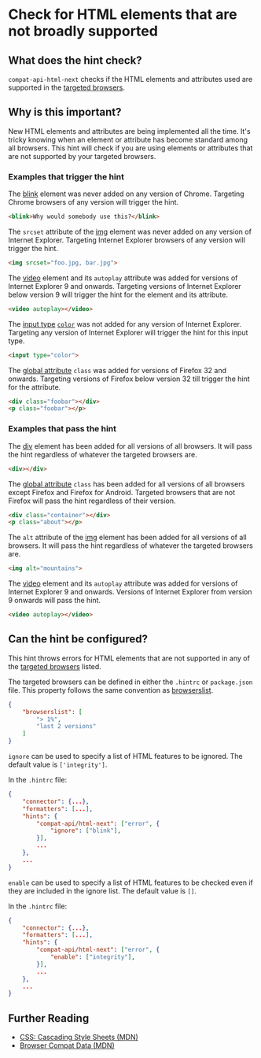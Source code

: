 # Check for HTML elements that are not broadly supported

## What does the hint check?

`compat-api-html-next` checks if the HTML elements and attributes used are
supported in the [targeted browsers][browser-context].

## Why is this important?

New HTML elements and attributes are being implemented all the time.
It's tricky knowing when an element or attribute has become standard
among all browsers. This hint will check if you are using elements or
attributes that are not supported by your targeted browsers.

### Examples that **trigger** the hint

The [blink][blink] element was never added on any version of Chrome.
Targeting Chrome browsers of any version will trigger the hint.

```html
<blink>Why would somebody use this?</blink>
```

The `srcset` attribute of the [img][img] element was never
added on any version of Internet Explorer. Targeting
Internet Explorer browsers of any version will trigger the hint.

```html
<img srcset="foo.jpg, bar.jpg">
```

The [video][video] element and its `autoplay` attribute was added for versions
of Internet Explorer 9 and onwards. Targeting versions of Internet Explorer
below version 9 will trigger the hint for the element and its attribute.

```html
<video autoplay></video>
```

The [input type][input-type] [`color`][input-type-color] was not added for any
version of Internet Explorer. Targeting any version of Internet Explorer
will trigger the hint for this input type.

```html
<input type="color">
```

The [global attribute][global-attr] `class` was added for versions of Firefox
32 and onwards. Targeting versions of Firefox below version 32 till trigger
the hint for the attribute.

```html
<div class="foobar"></div>
<p class="foobar"></p>
```

### Examples that **pass** the hint

The [div][div] element has been added for all versions of all browsers.
It will pass the hint regardless of whatever the targeted browsers are.

```html
<div></div>
```

The [global attribute][global-attr] `class` has been added for all versions of
all browsers except Firefox and Firefox for Android. Targeted browsers that are
not Firefox will pass the hint regardless of their version.

```html
<div class="container"></div>
<p class="about"></p>
```

The `alt` attribute of the [img][img] element has been added for all versions
of all browsers. It will pass the hint regardless of whatever the targeted
browsers are.

```html
<img alt="mountains">
```

The [video][video] element and its `autoplay` attribute was added for versions
of Internet Explorer 9 and onwards. Versions of Internet Explorer from version
9 onwards will pass the hint.

```html
<video autoplay></video>
```

## Can the hint be configured?

This hint throws errors for HTML elements that are not supported in any of the
[targeted browsers][targeted-browsers] listed.

The targeted browsers can be defined in either the `.hintrc` or
`package.json` file.
This property follows the same convention as [browserslist][browserslist].

```json
{
    "browserslist": [
        "> 1%",
        "last 2 versions"
    ]
}
```

`ignore` can be used to specify a list of HTML features to be ignored. The
default value is `['integrity']`.

In the `.hintrc` file:

```json
{
    "connector": {...},
    "formatters": [...],
    "hints": {
        "compat-api/html-next": ["error", {
            "ignore": ["blink"],
        }],
        ...
    },
    ...
}
```

`enable` can be used to specify a list of HTML features to be checked even if
they are included in the ignore list. The default value is `[]`.

In the `.hintrc` file:

```json
{
    "connector": {...},
    "formatters": [...],
    "hints": {
        "compat-api/html-next": ["error", {
            "enable": ["integrity"],
        }],
        ...
    },
    ...
}
```

## Further Reading

* [CSS: Cascading Style Sheets (MDN)][docmdn]
* [Browser Compat Data (MDN)][browser-compat]

<!-- Link labels: -->

[blink]: https://developer.mozilla.org/en-US/docs/Web/HTML/Element/blink
[img]: https://developer.mozilla.org/en-US/docs/Web/HTML/Element/img
[video]: https://developer.mozilla.org/en-US/docs/Web/HTML/Element/video
[div]: https://developer.mozilla.org/en-US/docs/Web/HTML/Element/div
[input-type-color]: https://developer.mozilla.org/en-US/docs/Web/HTML/Element/input/color
[input-type]: https://developer.mozilla.org/en-US/docs/Web/HTML/Element/input
[global-attr]: https://developer.mozilla.org/en-US/docs/Web/HTML/Global_attributes
[docmdn]: https://developer.mozilla.org/en-US/docs/Web/HTML
[browser-compat]: https://github.com/mdn/browser-compat-data
[browser-context]: https://webhint.io/docs/user-guide/configuring-webhint/browser-context/
[browserslist]: https://github.com/browserslist/browserslist#readme
[targeted-browsers]: ../../hint/docs/user-guide/configuring-webhint/browser-context.md
